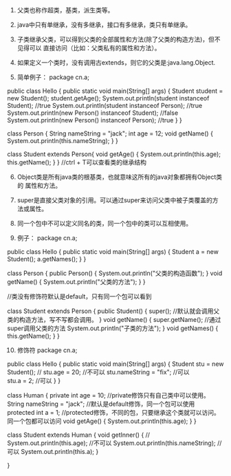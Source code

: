 1. 父类也称作超类，基类，派生类等。

2. java中只有单继承，没有多继承，接口有多继承，类只有单继承。

3. 子类继承父类，可以得到父类的全部属性和方法(除了父类的构造方法)，但不见得可以
直接访问（比如：父类私有的属性和方法）。

4. 如果定义一个类时，没有调用古extends，则它的父类是:java.lang.Object.

5. 简单例子：
package cn.a;

public class Hello {
	public static void main(String[] args) {
		Student student = new Student();
		student.getAge();
		System.out.println(student instanceof Student);  //true
		System.out.println(student instanceof Person);  //true
		System.out.println(new Person() instanceof Student);  //false
		System.out.println(new Person() instanceof Person);  //true
	}
}

class Person {
	String nameString = "jack";
	int age = 12;
	void getName() {
		System.out.println(this.nameString);
	}
}

class Student extends Person{
	void getAge() {
		System.out.println(this.age);
		this.getName();
	}
}
//ctrl + T可以查看类的继承结构

6. Object类是所有java类的根基类，也就意味这所有的java对象都拥有Object类的
属性和方法。

7. super是直接父类对象的引用。可以通过super来访问父类中被子类覆盖的方法或属性。

8. 同一个包中不可以定义同名的类，同一个包中的类可以互相使用。

9. 例子：
package cn.a;

public class Hello {
	public static void main(String[] args) {
		Student a = new Student();
		a.getNames();
	}
}

class Person {
	public Person() {
		System.out.println("父类的构造函数");
	}
	void getName() {
		System.out.println("父类的方法");
	}
}

//类没有修饰符默认是default，只有同一个包可以看到

class Student extends Person {
	public Student() {
		super();  //默认就会调用父类的构造方法，写不写都会调用。
	}
	void getName() {
		super.getName();  //通过super调用父类的方法
		System.out.println("子类的方法");
	}
	void getNames() {
		this.getName();
	}
}

10. 修饰符
package cn.a;

public class Hello {
	public static void main(String[] args) {
		Student stu = new Student();
//		stu.age = 20;  //不可以
		stu.nameString = "fix"; //可以  
		stu.a = 2;  //可以
	}
}

class Human {
	private int age = 10;  //private修饰只有自己类中可以使用。
	String nameString = "jack";  //默认是default修饰，同一个包可以使用
	protected int a = 1;  //protected修饰，不同的包，只要继承这个类就可以访问。同一个包都可以访问
	void getAge() {
		System.out.println(this.age);
	}
}
 

class Student extends Human {
	void getInner() {
//		System.out.println(this.age); //不可以
		System.out.println(this.nameString);  //可以
		System.out.println(this.a);
	}
	
}
